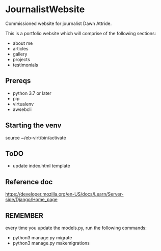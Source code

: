 # JournalistWebsite
Commissioned website for journalist Dawn Attride.

This is a portfolio website which will comprise of the following sections:
- about me
- articles
- gallery
- projects
- testimonials

## Prereqs

- python 3.7 or later
- pip
- virtualenv
- awsebcli

## Starting the venv
source ~/eb-virt/bin/activate

## ToDO
- update index.html template

## Reference doc
https://developer.mozilla.org/en-US/docs/Learn/Server-side/Django/Home_page


## REMEMBER
every time you update the models.py, run the following commands:
- python3 manage.py migrate
- python3 manage.py makemigrations